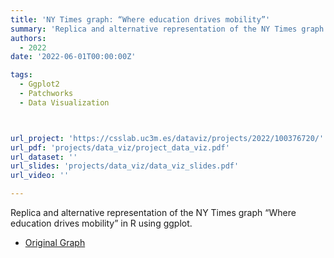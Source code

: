 ```yaml
---
title: 'NY Times graph: “Where education drives mobility”'
summary: 'Replica and alternative representation of the NY Times graph “Where education drives mobility”'
authors:
  - 2022
date: '2022-06-01T00:00:00Z'

tags:
  - Ggplot2
  - Patchworks
  - Data Visualization



url_project: 'https://csslab.uc3m.es/dataviz/projects/2022/100376720/'
url_pdf: 'projects/data_viz/project_data_viz.pdf'
url_dataset: ''
url_slides: 'projects/data_viz/data_viz_slides.pdf'
url_video: ''

---
```


Replica and alternative representation of the NY Times graph “Where education drives mobility” in R using ggplot.

- [Original Graph](https://www.nytimes.com/2019/09/26/learning/whats-going-on-in-this-graph-oct-2-2019.html)

